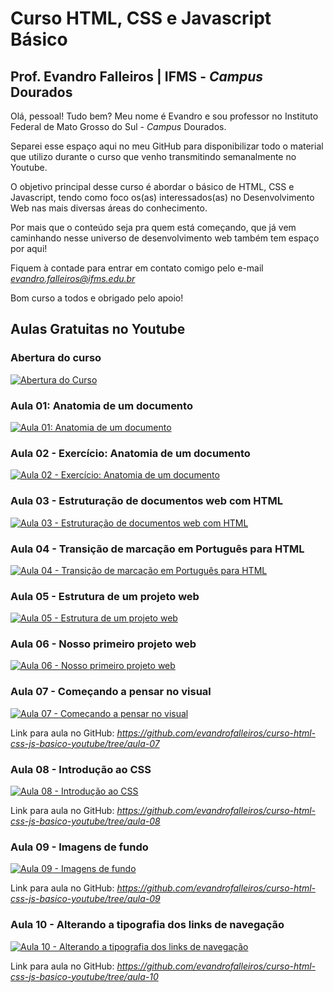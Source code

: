 # Curso HTML, CSS e Javascript Básico

## Prof. Evandro Falleiros | IFMS - *Campus* Dourados

Olá, pessoal! Tudo bem? Meu nome é Evandro e sou professor no Instituto Federal de Mato Grosso do Sul - *Campus* Dourados. 

Separei esse espaço aqui no meu GitHub para disponibilizar todo o material que utilizo durante o curso que venho transmitindo semanalmente no Youtube.

O objetivo principal desse curso é abordar o básico de HTML, CSS e Javascript, tendo como foco os(as) interessados(as) no Desenvolvimento Web nas mais diversas áreas do conhecimento. 

Por mais que o conteúdo seja pra quem está começando, que já vem caminhando nesse universo de desenvolvimento web também tem espaço por aqui! 

Fiquem à contade para entrar em contato comigo pelo e-mail *evandro.falleiros@ifms.edu.br*

Bom curso a todos e obrigado pelo apoio!

## Aulas Gratuitas no Youtube

### Abertura do curso
[![Abertura do Curso](https://img.youtube.com/vi/gtE6F2rr9Ho/0.jpg)](https://www.youtube.com/watch?v=gtE6F2rr9Ho&index=1&list=PLjbgOM5FYMGhkfnUjeIYvkRhyxaNXGZkgE)


### Aula 01: Anatomia de um documento
[![Aula 01: Anatomia de um documento](https://img.youtube.com/vi/dZaDTuzPyvg/0.jpg)](https://youtu.be/dZaDTuzPyvg?list=PLjbgOM5FYMGhkfnUjeIYvkRhyxaNXGZkg)

### Aula 02 - Exercício: Anatomia de um documento
[![Aula 02 - Exercício: Anatomia de um documento](https://img.youtube.com/vi/8TodZadUFvQ/0.jpg)](https://youtu.be/8TodZadUFvQ?list=PLjbgOM5FYMGhkfnUjeIYvkRhyxaNXGZkg)

### Aula 03 - Estruturação de documentos web com HTML
[![Aula 03 - Estruturação de documentos web com HTML](https://img.youtube.com/vi/Apn3EpF3Ins/0.jpg)](https://youtu.be/Apn3EpF3Ins?list=PLjbgOM5FYMGhkfnUjeIYvkRhyxaNXGZkg)

### Aula 04 - Transição de marcação em Português para HTML
[![Aula 04 - Transição de marcação em Português para HTML](https://img.youtube.com/vi/PMQw7jnpMaI/0.jpg)](https://youtu.be/PMQw7jnpMaI?list=PLjbgOM5FYMGhkfnUjeIYvkRhyxaNXGZkg)

### Aula 05 - Estrutura de um projeto web
[![Aula 05 - Estrutura de um projeto web](https://img.youtube.com/vi/pGVUNsNL-Do/0.jpg)](https://youtu.be/pGVUNsNL-Do?list=PLjbgOM5FYMGhkfnUjeIYvkRhyxaNXGZkg)

### Aula 06 - Nosso primeiro projeto web
[![Aula 06 - Nosso primeiro projeto web](https://img.youtube.com/vi/xzKlCEzFev4/0.jpg)](https://youtu.be/xzKlCEzFev4?list=PLjbgOM5FYMGhkfnUjeIYvkRhyxaNXGZkg)

### Aula 07 - Começando a pensar no visual
[![Aula 07 - Começando a pensar no visual](https://img.youtube.com/vi/thQ2NCkMUqk/0.jpg)](https://youtu.be/thQ2NCkMUqk?list=PLjbgOM5FYMGhkfnUjeIYvkRhyxaNXGZkg)

Link para aula no GitHub: *https://github.com/evandrofalleiros/curso-html-css-js-basico-youtube/tree/aula-07*


### Aula 08 - Introdução ao CSS
[![Aula 08 - Introdução ao CSS](https://img.youtube.com/vi/Zl_lUoz7vY0/0.jpg)](https://youtu.be/Zl_lUoz7vY0?list=PLjbgOM5FYMGhkfnUjeIYvkRhyxaNXGZkg)

Link para aula no GitHub: *https://github.com/evandrofalleiros/curso-html-css-js-basico-youtube/tree/aula-08*

### Aula 09 - Imagens de fundo 
[![Aula 09 - Imagens de fundo](https://img.youtube.com/vi/jrNKUZBTWkg/0.jpg)](https://youtu.be/jrNKUZBTWkg?list=PLjbgOM5FYMGhkfnUjeIYvkRhyxaNXGZkg)

Link para aula no GitHub: *https://github.com/evandrofalleiros/curso-html-css-js-basico-youtube/tree/aula-09*

### Aula 10 - Alterando a tipografia dos links de navegação
[![Aula 10 - Alterando a tipografia dos links de navegação](https://img.youtube.com/vi/bTIDq0sWahg/0.jpg)](https://youtu.be/bTIDq0sWahg?list=PLjbgOM5FYMGhkfnUjeIYvkRhyxaNXGZkg)

Link para aula no GitHub: *https://github.com/evandrofalleiros/curso-html-css-js-basico-youtube/tree/aula-10*